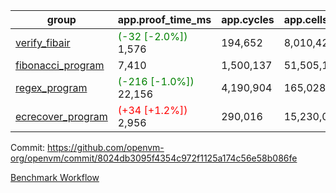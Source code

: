 | group | app.proof_time_ms | app.cycles | app.cells_used | leaf.proof_time_ms | leaf.cycles | leaf.cells_used |
| -- | -- | -- | -- | -- | -- | -- |
| [verify_fibair](https://github.com/openvm-org/openvm/blob/benchmark-results/benchmarks-pr/1168/verify_fibair-8024db3095f4354c972f1125a174c56e58b086fe.md) |<span style='color: green'>(-32 [-2.0%])</span> 1,576 |  194,652 |  8,010,422 |- | - | - |
| [fibonacci_program](https://github.com/openvm-org/openvm/blob/benchmark-results/benchmarks-pr/1168/fibonacci-8024db3095f4354c972f1125a174c56e58b086fe.md) | 7,410 |  1,500,137 |  51,505,102 |- | - | - |
| [regex_program](https://github.com/openvm-org/openvm/blob/benchmark-results/benchmarks-pr/1168/regex-8024db3095f4354c972f1125a174c56e58b086fe.md) |<span style='color: green'>(-216 [-1.0%])</span> 22,156 |  4,190,904 |  165,028,173 |- | - | - |
| [ecrecover_program](https://github.com/openvm-org/openvm/blob/benchmark-results/benchmarks-pr/1168/ecrecover-8024db3095f4354c972f1125a174c56e58b086fe.md) |<span style='color: red'>(+34 [+1.2%])</span> 2,956 |  290,016 |  15,230,037 |- | - | - |


Commit: https://github.com/openvm-org/openvm/commit/8024db3095f4354c972f1125a174c56e58b086fe

[Benchmark Workflow](https://github.com/openvm-org/openvm/actions/runs/12606716480)
